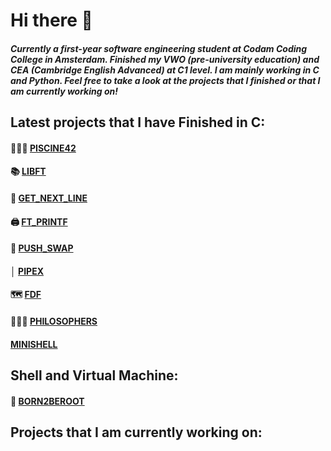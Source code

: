# Hi there 👋

##### Currently a first-year software engineering student at Codam Coding College in Amsterdam. Finished my VWO (pre-university education) and CEA (Cambridge English Advanced) at C1 level. I am mainly working in C and Python. Feel free to take a look at the projects that I finished or that I am currently working on!

## Latest projects that I have Finished in C:
####  🏊🏽‍♀️ <a href="https://github.com/gianlucapirro/piscine42">PISCINE42</a>
####  📚 <a href="https://github.com/gianlucapirro/libft">LIBFT</a>
####  📃 <a href="https://github.com/gianlucapirro/get_next_line">GET_NEXT_LINE</a>
####  🖨 <a href="https://github.com/gianlucapirro/ft_printf">FT_PRINTF</a>
####  🔢 <a href="https://github.com/gianlucapirro/push_swap">PUSH_SWAP</a>
####  │ <a href="https://github.com/gianlucapirro/pipex">PIPEX</a>
####  🗺 <a href="https://github.com/gianlucapirro/fdf">FDF</a>
####  👨🏼‍🦳 <a href="https://github.com/gianlucapirro/philosophers">PHILOSOPHERS</a>
#### <a href="https://github.com/gianlucapirro/minishell">MINISHELL</a> 


## Shell and Virtual Machine:
####  🤖 <a href="https://github.com/gianlucapirro/born2beroot">BORN2BEROOT</a>

## Projects that I am currently working on:

